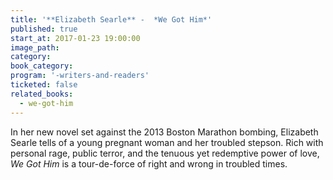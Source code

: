 ```yaml
---
title: '**Elizabeth Searle** -  *We Got Him*'
published: true
start_at: 2017-01-23 19:00:00
image_path:
category:
book_category:
program: '-writers-and-readers'
ticketed: false
related_books:
  - we-got-him
---
```



In her new novel set against the 2013 Boston Marathon bombing, Elizabeth Searle tells of a young pregnant woman and her troubled stepson. Rich with personal rage, public terror, and the tenuous yet redemptive power of love, *We Got Him* is a tour-de-force of right and wrong in troubled times.
